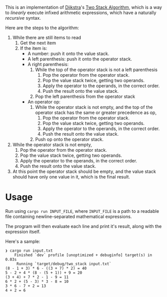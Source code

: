 This is an implementation of [Dijkstra](https://en.m.wikipedia.org/wiki/Edsger_W._Dijkstra)'s [Two Stack Algorithm](https://switzerb.github.io/imposter/algorithms/2021/01/12/dijkstra-two-stack.html), which is a way to *linearly* execute infixed arithmetic expressions, which have a naturally *recursive* syntax.

Here are the steps to the algorithm:

1. While there are still items to read
    1. Get the next item
    2. If the item is:
        - A number: push it onto the value stack.
        - A left parenthesis: push it onto the operator stack.
        - A right parenthesis:
            1. While the top of the operator stack is not a left parenthesis
                1. Pop the operator from the operator stack.
                2. Pop the value stack twice, getting two operands.
                3. Apply the operator to the operands, in the correct order.
                4. Push the result onto the value stack.
            2. Pop the left parenthesis from the operator stack
        - An operator op:
            1. While the operator stack is not empty, and the top of the operator stack has the same or greater precedence as op,
                1. Pop the operator from the operator stack.
                2. Pop the value stack twice, getting two operands.
                3. Apply the operator to the operands, in the correct order.
                4. Push the result onto the value stack.
            2. Push op onto the operator stack.
2. While the operator stack is not empty,
    1. Pop the operator from the operator stack.
    2. Pop the value stack twice, getting two operands.
    3. Apply the operator to the operands, in the correct order.
    4. Push the result onto the value stack.
3. At this point the operator stack should be empty, and the value stack should have only one value in it, which is the final result.

# Usage
Run using `cargo run INPUT_FILE`, where `INPUT_FILE` is a path to a readable file containing newline-separated mathematical expressions.

The program will then evaluate each line and print it's result, along with the expression itself.

Here's a sample:

```
❯ cargo run input.txt
    Finished `dev` profile [unoptimized + debuginfo] target(s) in 0.03s
     Running `target/debug/two_stack input.txt`
(8 - 1 + 3) * 6 - ((3 + 7) * 2) = 40
5 - 2 + 4 * (8 - (5 + 1)) + 9 = 20
(3 + 4) + 7 * 2 - 1 - 9 = 11
6 * 2 + (5 - 3) * 3 - 8 = 10
3 * 6 - 7 + 2 = 13
4 + 2 = 6
```
